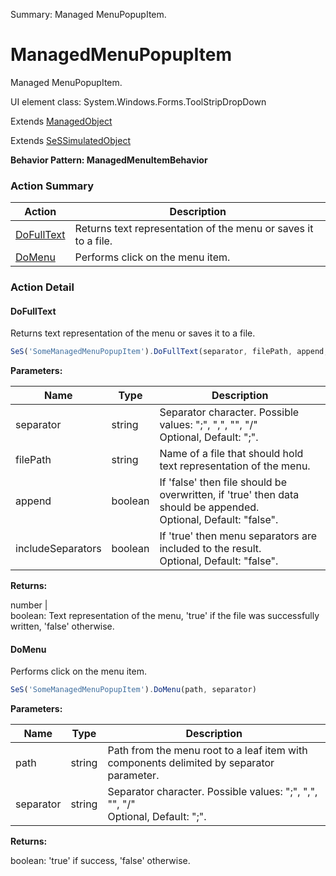 Summary: Managed MenuPopupItem.

# ManagedMenuPopupItem

Managed MenuPopupItem.
 
UI element class: System.Windows.Forms.ToolStripDropDown

Extends [ManagedObject](ManagedObject.md)

Extends [SeSSimulatedObject](SeSSimulatedObject.md)





**Behavior Pattern: ManagedMenuItemBehavior**


<!-- ============================== property summary ========================== -->

  
<!-- ============================== action summary ========================== -->



### Action Summary

|  **Action** | **Description** | 
| ----------- | --------------- |
|  [DoFullText](#dofulltext) | Returns text representation of the menu or saves it to a file. |
|  [DoMenu](#domenu) | Performs click on the menu item. |




<!-- ============================== property detail ========================== -->
  
  
<!-- ============================== action detail ========================== -->
  
### Action Detail
    
<a name="DoFullText"></a>    
#### DoFullText

Returns text representation of the menu or saves it to a file.

```javascript
SeS('SomeManagedMenuPopupItem').DoFullText(separator, filePath, append, includeSeparators)
```


**Parameters:**

|  **Name** | **Type** | **Description** |
| ---------- | -------- | --------------- |
| separator | string |  Separator character. Possible values: ";", ",", "\", "/"<br>Optional, Default: ";". |
| filePath | string |  Name of a file that should hold text representation of the menu. |
| append | boolean |  If 'false' then file should be overwritten, if 'true' then data should be appended.<br>Optional, Default: "false". |
| includeSeparators | boolean |  If 'true' then menu separators are included to the result.<br>Optional, Default: "false". |




**Returns:**

number | <br>boolean: Text representation of the menu, 'true' if the file was successfully written, 'false' otherwise.



<a name="see.also.managedmenupopupitem.dofulltext"></a>

<a name="DoMenu"></a>    
#### DoMenu

Performs click on the menu item.

```javascript
SeS('SomeManagedMenuPopupItem').DoMenu(path, separator)
```


**Parameters:**

|  **Name** | **Type** | **Description** |
| ---------- | -------- | --------------- |
| path | string |  Path from the menu root to a leaf item with components delimited by separator parameter. |
| separator | string |  Separator character. Possible values: ";", ",", "\", "/"<br>Optional, Default: ";". |




**Returns:**

boolean: 'true' if success, 'false' otherwise.



<a name="see.also.managedmenupopupitem.domenu"></a>

  

